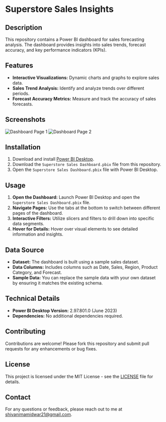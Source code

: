 # Superstore Sales Insights

## Description
This repository contains a Power BI dashboard for sales forecasting analysis. The dashboard provides insights into sales trends, forecast accuracy, and key performance indicators (KPIs).

## Features
- **Interactive Visualizations:** Dynamic charts and graphs to explore sales data.
- **Sales Trend Analysis:** Identify and analyze trends over different periods.
- **Forecast Accuracy Metrics:** Measure and track the accuracy of sales forecasts.
  
## Screenshots
![Dashboard Page 1](images/DashBoard_Page_1.png)
![Dashboard Page 2](images/DashBoard_Page_2.png)

## Installation
1. Download and install [Power BI Desktop](https://powerbi.microsoft.com/desktop/).
2. Download the `Superstore Sales Dashboard.pbix` file from this repository.
3. Open the `Superstore Sales Dashboard.pbix` file with Power BI Desktop.

## Usage
1. **Open the Dashboard:** Launch Power BI Desktop and open the `Superstore Sales Dashboard.pbix` file.
2. **Navigate Pages:** Use the tabs at the bottom to switch between different pages of the dashboard.
3. **Interactive Filters:** Utilize slicers and filters to drill down into specific data segments.
4. **Hover for Details:** Hover over visual elements to see detailed information and insights.

## Data Source
- **Dataset:** The dashboard is built using a sample sales dataset.
- **Data Columns:** Includes columns such as Date, Sales, Region, Product Category, and Forecast.
- **Sample Data:** You can replace the sample data with your own dataset by ensuring it matches the existing schema.

## Technical Details
- **Power BI Desktop Version:** 2.97.801.0 (June 2023)
- **Dependencies:** No additional dependencies required.

## Contributing
Contributions are welcome! Please fork this repository and submit pull requests for any enhancements or bug fixes.

## License
This project is licensed under the MIT License - see the [LICENSE](LICENSE) file for details.

## Contact
For any questions or feedback, please reach out to me at [shivanimamidwar21@gmail.com](mailto:shivanimamidwar21@gmail.com).
